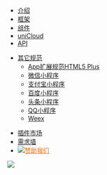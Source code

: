 * [介绍](README.md)
* [框架](collocation/pages.md)
* [组件](component/README.md)
* [uniCloud](uniCloud/README.md)
* [API](api/README.md)
<!-- * [uniCloud](uniCloud/README.md) -->
* [其它规范](javascript:;)
  - [App扩展规范HTML5 Plus](http://www.html5plus.org/doc/h5p.html)
  - [微信小程序](https://developers.weixin.qq.com/miniprogram/dev/framework/)
  - [支付宝小程序](https://docs.alipay.com/mini/developer/getting-started)
  - [百度小程序](https://smartprogram.baidu.com/docs/develop/tutorial/codedir/)
  - [头条小程序](https://developer.toutiao.com/dev/cn/mini-app/develop/component/introduction/basic-component)
  - [QQ小程序](https://q.qq.com/wiki/develop/miniprogram/frame/)
  - [Weex](https://weex.apache.org/cn/guide/)

<ul class="nav-href">
	<li class="ext-link"><a href="//ext.dcloud.net.cn/" target="__blank">插件市场</a></li>
	<li><a href="//dev.dcloud.net.cn/wish/?channel=uniapp" target="__blank">需求墙</a></li>
	<li><a href="//dev.dcloud.net.cn/sponsor/?channel=uniapp" target="__blank" style="color:#FF6600!important;"><img src="//img-cdn-qiniu.dcloud.net.cn/uniapp/doc/heart.png" class="heart">赞助我们</a></li>
</ul>

<div class="github">
	<a href="//github.com/dcloudio/uni-app" target="_blank">
		<img src="//img-cdn-qiniu.dcloud.net.cn/uniapp/doc/github.svg">
	</a>
</div>
